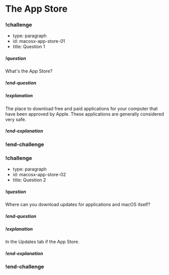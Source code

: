 # The App Store

### !challenge
* type: paragraph
* id: macosx-app-store-01
* title: Question 1

##### !question
What's the App Store?
##### !end-question

##### !explanation
The place to download free and paid applications for your computer that have been approved by Apple. These applications are generally considered very safe.
##### !end-explanation
### !end-challenge

### !challenge
* type: paragraph
* id: macosx-app-store-02
* title: Question 2

##### !question
Where can you download updates for applications and macOS itself?
##### !end-question

##### !explanation
In the Updates tab if the App Store.
##### !end-explanation
### !end-challenge
